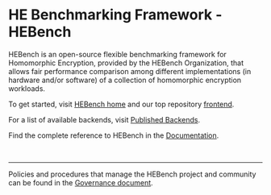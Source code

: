 # HE Benchmarking Framework - HEBench

HEBench is an open-source flexible benchmarking framework for Homomorphic Encryption, provided by the HEBench Organization, that allows fair performance comparison among different implementations (in hardware and/or software) of a collection of homomorphic encryption workloads.

To get started, visit [HEBench home](https://hebench.github.io/) and our top repository [frontend](https://github.com/hebench/frontend).

For a list of available backends, visit [Published Backends](https://hebench.github.io/hebench_published_backends.html).

Find the complete reference to HEBench in the [Documentation](https://hebench.github.io/frontend).

<br/>
<hr/>

Policies and procedures that manage the HEBench project and community can be found in the [Governance document](https://hebench.github.io/governance.html).
